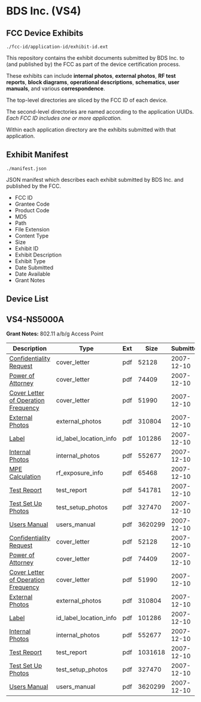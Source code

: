 # BDS Inc. (VS4)
## FCC Device Exhibits

```
./fcc-id/application-id/exhibit-id.ext
```

This repository contains the exhibit documents submitted by BDS Inc. to (and published by) the FCC as part of the device certification process.

These exhibits can include **internal photos**, **external photos**, **RF test reports**, **block diagrams**, **operational descriptions**, **schematics**, **user manuals**, and various **correspondence**.

The top-level directories are sliced by the FCC ID of each device.

The second-level directories are named according to the application UUIDs. *Each FCC ID includes one or more application.*

Within each application directory are the exhibits submitted with that application. 

## Exhibit Manifest

```
./manifest.json
```

JSON manifest which describes each exhibit submitted by BDS Inc. and published by the FCC.

- FCC ID
- Grantee Code
- Product Code
- MD5
- Path
- File Extension
- Content Type
- Size
- Exhibit ID
- Exhibit Description
- Exhibit Type
- Date Submitted
- Date Available
- Grant Notes

## Device List
## VS4-NS5000A
**Grant Notes:** 802.11 a/b/g Access Point

| Description | Type | Ext | Size | Submitted | Available |
| ----------- | ---- | --- | ---- | --------- | --------- |
| [Confidentiality Request](VS4-NS5000A/50ae1bfb9929314467ac8cbcbc4734ba/877456.pdf) | cover_letter | pdf | 52128 | 2007-12-10 | 2007-12-10 |
| [Power of Attorney](VS4-NS5000A/50ae1bfb9929314467ac8cbcbc4734ba/877457.pdf) | cover_letter | pdf | 74409 | 2007-12-10 | 2007-12-10 |
| [Cover Letter of Operation Frequency](VS4-NS5000A/50ae1bfb9929314467ac8cbcbc4734ba/877458.pdf) | cover_letter | pdf | 51990 | 2007-12-10 | 2007-12-10 |
| [External Photos](VS4-NS5000A/50ae1bfb9929314467ac8cbcbc4734ba/877450.pdf) | external_photos | pdf | 310804 | 2007-12-10 | 2007-12-10 |
| [Label](VS4-NS5000A/50ae1bfb9929314467ac8cbcbc4734ba/877449.pdf) | id_label_location_info | pdf | 101286 | 2007-12-10 | 2007-12-10 |
| [Internal Photos](VS4-NS5000A/50ae1bfb9929314467ac8cbcbc4734ba/877451.pdf) | internal_photos | pdf | 552677 | 2007-12-10 | 2007-12-10 |
| [MPE Calculation](VS4-NS5000A/50ae1bfb9929314467ac8cbcbc4734ba/877474.pdf) | rf_exposure_info | pdf | 65468 | 2007-12-10 | 2007-12-10 |
| [Test Report](VS4-NS5000A/50ae1bfb9929314467ac8cbcbc4734ba/877471.pdf) | test_report | pdf | 541781 | 2007-12-10 | 2007-12-10 |
| [Test Set Up Photos](VS4-NS5000A/50ae1bfb9929314467ac8cbcbc4734ba/877448.pdf) | test_setup_photos | pdf | 327470 | 2007-12-10 | 2007-12-10 |
| [Users Manual](VS4-NS5000A/50ae1bfb9929314467ac8cbcbc4734ba/877455.pdf) | users_manual | pdf | 3620299 | 2007-12-10 | 2007-12-10 |
| [Confidentiality Request](VS4-NS5000A/e62945ab9084a10f73f2dea7931168a0/877456.pdf) | cover_letter | pdf | 52128 | 2007-12-10 | 2007-12-10 |
| [Power of Attorney](VS4-NS5000A/e62945ab9084a10f73f2dea7931168a0/877457.pdf) | cover_letter | pdf | 74409 | 2007-12-10 | 2007-12-10 |
| [Cover Letter of Operation Frequency](VS4-NS5000A/e62945ab9084a10f73f2dea7931168a0/877458.pdf) | cover_letter | pdf | 51990 | 2007-12-10 | 2007-12-10 |
| [External Photos](VS4-NS5000A/e62945ab9084a10f73f2dea7931168a0/877450.pdf) | external_photos | pdf | 310804 | 2007-12-10 | 2007-12-10 |
| [Label](VS4-NS5000A/e62945ab9084a10f73f2dea7931168a0/877449.pdf) | id_label_location_info | pdf | 101286 | 2007-12-10 | 2007-12-10 |
| [Internal Photos](VS4-NS5000A/e62945ab9084a10f73f2dea7931168a0/877451.pdf) | internal_photos | pdf | 552677 | 2007-12-10 | 2007-12-10 |
| [Test Report](VS4-NS5000A/e62945ab9084a10f73f2dea7931168a0/877459.pdf) | test_report | pdf | 1031618 | 2007-12-10 | 2007-12-10 |
| [Test Set Up Photos](VS4-NS5000A/e62945ab9084a10f73f2dea7931168a0/877448.pdf) | test_setup_photos | pdf | 327470 | 2007-12-10 | 2007-12-10 |
| [Users Manual](VS4-NS5000A/e62945ab9084a10f73f2dea7931168a0/877455.pdf) | users_manual | pdf | 3620299 | 2007-12-10 | 2007-12-10 |
